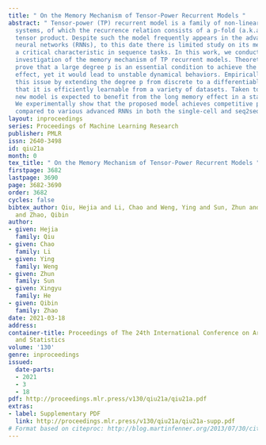 ```yaml
---
title: " On the Memory Mechanism of Tensor-Power Recurrent Models "
abstract: " Tensor-power (TP) recurrent model is a family of non-linear dynamical
  systems, of which the recurrence relation consists of a p-fold (a.k.a., degree-p)
  tensor product. Despite such the model frequently appears in the advanced recurrent
  neural networks (RNNs), to this date there is limited study on its memory property,
  a critical characteristic in sequence tasks. In this work, we conduct a thorough
  investigation of the memory mechanism of TP recurrent models. Theoretically, we
  prove that a large degree p is an essential condition to achieve the long memory
  effect, yet it would lead to unstable dynamical behaviors. Empirically, we tackle
  this issue by extending the degree p from discrete to a differentiable domain, such
  that it is efficiently learnable from a variety of datasets. Taken together, the
  new model is expected to benefit from the long memory effect in a stable manner.
  We experimentally show that the proposed model achieves competitive performance
  compared to various advanced RNNs in both the single-cell and seq2seq architectures. "
layout: inproceedings
series: Proceedings of Machine Learning Research
publisher: PMLR
issn: 2640-3498
id: qiu21a
month: 0
tex_title: " On the Memory Mechanism of Tensor-Power Recurrent Models "
firstpage: 3682
lastpage: 3690
page: 3682-3690
order: 3682
cycles: false
bibtex_author: Qiu, Hejia and Li, Chao and Weng, Ying and Sun, Zhun and He, Xingyu
  and Zhao, Qibin
author:
- given: Hejia
  family: Qiu
- given: Chao
  family: Li
- given: Ying
  family: Weng
- given: Zhun
  family: Sun
- given: Xingyu
  family: He
- given: Qibin
  family: Zhao
date: 2021-03-18
address:
container-title: Proceedings of The 24th International Conference on Artificial Intelligence
  and Statistics
volume: '130'
genre: inproceedings
issued:
  date-parts:
  - 2021
  - 3
  - 18
pdf: http://proceedings.mlr.press/v130/qiu21a/qiu21a.pdf
extras:
- label: Supplementary PDF
  link: http://proceedings.mlr.press/v130/qiu21a/qiu21a-supp.pdf
# Format based on citeproc: http://blog.martinfenner.org/2013/07/30/citeproc-yaml-for-bibliographies/
---
```

